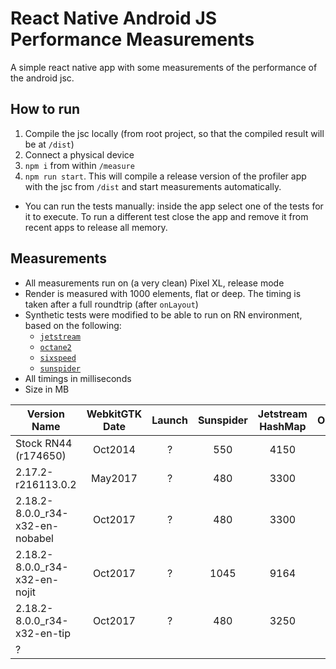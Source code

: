 # React Native Android JS Performance Measurements

A simple react native app with some measurements of the performance of the android jsc.

## How to run

1. Compile the jsc locally (from root project, so that the compiled result will be at `/dist`)
1. Connect a physical device
1. `npm i` from within `/measure`
2. `npm run start`. This will compile a release version of the profiler app with the jsc from `/dist` and start measurements automatically.
- You can run the tests manually: inside the app select one of the tests for it to execute. To run a different test close the app and remove it from recent apps to release all memory.

## Measurements

- All measurements run on (a very clean) Pixel XL, release mode
- Render is measured with 1000 elements, flat or deep. The timing is taken after a full roundtrip (after `onLayout`)
- Synthetic tests were modified to be able to run on RN environment, based on the following:
  - [`jetstream`](http://browserbench.org/JetStream/)
  - [`octane2`](https://chromium.github.io/octane/)
  - [`sixspeed`](https://github.com/kpdecker/six-speed)
  - [`sunspider`](https://webkit.org/perf/sunspider/sunspider.html)
- All timings in milliseconds
- Size in MB


| Version Name                    | WebkitGTK Date | Launch | Sunspider | Jetstream HashMap | Octane2 | SixSpeed | Render Flat | Render Deep | Size(MB) |
|---------------------------------|:--------------:|:------:|:---------:|:-----------------:|:-------:|:--------:|:-----------:|:-----------:|:--------:|
| Stock RN44 (r174650)            |     Oct2014    |    ?   |    550    |        4150       |   2500  |   1400   |     900     |     1400    |     ?    |
| 2.17.2-r216113.0.2              |     May2017    |    ?   |    480    |        3300       |   1950  |    440   |     850     |     1250    |     ?    |
| 2.18.2-8.0.0_r34-x32-en-nobabel |     Oct2017    |    ?   |    480    |        3300       |   1850  |    410   |     900     |     1350    |     ?    |
| 2.18.2-8.0.0_r34-x32-en-nojit   |     Oct2017    |    ?   |    1045   |        9164       |   3856  |    574   |     900     |     1165    |     ?    |
| 2.18.2-8.0.0_r34-x32-en-tip     |     Oct2017    |    ?   |    480    |        3250       |   1800  |    400   |     850     |     1300    |     ?    |
| ?                               |                |        |           |                   |         |          |             |             |          |